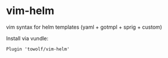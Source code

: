 # vim-helm
vim syntax for helm templates (yaml + gotmpl + sprig + custom)

Install via vundle:

```vim
Plugin 'towolf/vim-helm'
```
